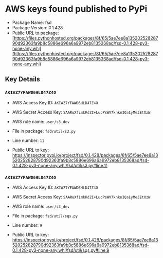# AWS keys found published to PyPi

* Package Name: fsd
* Package Version: 0.1.428
* Public URL to package: [https://files.pythonhosted.org/packages/8f/65/5ae7ee8a13520252828790d92363fa9b8c5886e696a6a9972eb8135368ad/fsd-0.1.428-py3-none-any.whl](https://files.pythonhosted.org/packages/8f/65/5ae7ee8a13520252828790d92363fa9b8c5886e696a6a9972eb8135368ad/fsd-0.1.428-py3-none-any.whl)

## Key Details

### `AKIAZ7YFAWD6HLD47Z4O`

* AWS Access Key ID: `AKIAZ7YFAWD6HLD47Z4O`
* AWS Secret Access Key: `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` 
* AWS role name: `user/s3_dev`
* File in package: `fsd/util/s3.py`
* Line number: `11`

* Public URL to key: https://inspector.pypi.io/project/fsd/0.1.428/packages/8f/65/5ae7ee8a13520252828790d92363fa9b8c5886e696a6a9972eb8135368ad/fsd-0.1.428-py3-none-any.whl/fsd/util/s3.py#line.11



### `AKIAZ7YFAWD6HLD47Z4O`

* AWS Access Key ID: `AKIAZ7YFAWD6HLD47Z4O`
* AWS Secret Access Key: `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` 
* AWS role name: `user/s3_dev`
* File in package: `fsd/util/sqs.py`
* Line number: `9`

* Public URL to key: https://inspector.pypi.io/project/fsd/0.1.428/packages/8f/65/5ae7ee8a13520252828790d92363fa9b8c5886e696a6a9972eb8135368ad/fsd-0.1.428-py3-none-any.whl/fsd/util/sqs.py#line.9



